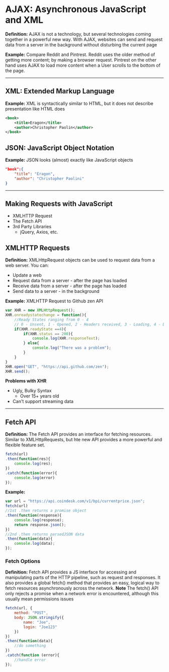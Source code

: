 # **AJAX:** Asynchronous JavaScript and XML

**Definition:** AJAX is not a technology, but several technologies coming together in a powerful new way. With AJAX, websites can send and request data from a server in the background without disturbing the current page

**Example:** Compare Reddit and Pintrest. Reddit uses the older method of getting more content; by making a browser request. Pintrest on the other hand uses AJAX to load more content when a User scrolls to the bottom of the page.

---

## XML: Extended Markup Language

**Example:** XML is syntactically similar to HTML, but it does not describe presentation like HTML does
```XML
<book>
    <title>Eragon</title>
    <author>Christopher Paolin</author>
</book>

```
## JSON: JavaScript Object Notation

**Example:** JSON looks (almost) exactly like JavaScript objects
```JSON
"book":{
    "title": "Eragon",
    "author": "Christopher Paolini"
}
```

---

## Making Requests with JavaScript

* XMLHTTP Request
* The Fetch API
* 3rd Party Libraries
  * jQuery, Axios, etc.

## XMLHTTP Requests
**Definition:** XMLHttpRequest objects can be used to request data from a web server. You can:

* Update a web
* Request data from a server - after the page has loaded
* Receive data from a server - after the page has loaded
* Send data to a server - in the background

**Example:** XMLHTTP Request to Github zen API
```js
var XHR = new XMLHttpRequest();
XHR.onreadystatechange = function(){
    //Ready States ranging from 0 - 4
    // 0 - Unsent, 1 - Opened, 2 - Headers received, 3 - Loading, 4 - Done
    if(XHR.readyState ==4){
        if(XHR.status == 200){
            console.log(XHR.responseText);
        } else{
            console.log("There was a problem");
        }
    }
}
XHR.open("GET", "https://api.github.com/zen");
XHR.send();
```

**Problems with XHR**

* Ugly, Bulky Syntax
  * Over 15+ years old
* Can't support streaming data

---

## Fetch API
**Definition:** The Fetch API provides an interface for fetching resources. Similar to XMLHttpRequests, but hte new API provides a more powerful and flexible feature set.
```js
fetch(url)
.then(function(res){
    console.log(res);
})
.catch(function(error){
    console.log(error)
});
```

**Example:**
```js
var url = "https://api.coindesk.com/v1/bpi/currentprice.json";
fetch(url)
//1st .then returns a promise object
.then(function(response){
    console.log(response);
    return response.json();
})
//2nd .then returns parsedJSON data
.then(function(data){
    console.log(data);
});
```

### Fetch Options
**Definition:** Fetch API provides a JS interface for accessing and manipulating parts of the HTTP pipeline, such as request and responses. It also provides a global fetch() method that provides an easy, logical way to fetch resources asynchronously across the network.
**Note** The fetch() API only rejects a promise when a network error is encountered, although this usually mean permissions issues

```js
fetch(url, {
    method: "POST",
    body: JSON.stringify({
        name: "Joe",
        login: "Joe123"
    })
})
.then(function(data){
    //do something
})
.catch(function (error){
    //handle error
});
```

